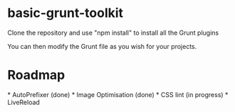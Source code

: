 <h1>basic-grunt-toolkit</h1>

Clone the repository and use "npm install" to install all the Grunt plugins

You can then modify the Grunt file as you wish for your projects.

<h1>Roadmap</h1>
* AutoPrefixer (done)
* Image Optimisation (done)
* CSS lint (in progress)
* LiveReload
